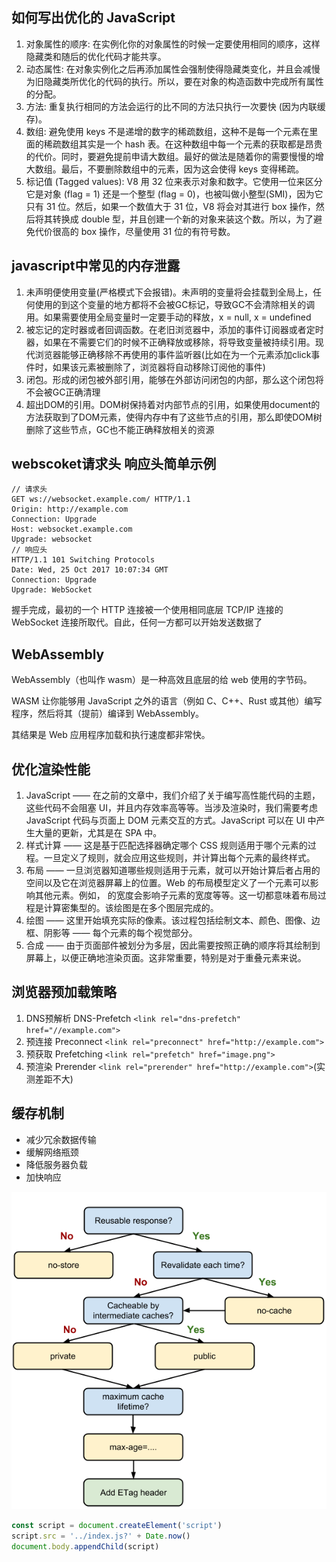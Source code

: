 ## 如何写出优化的 JavaScript
1. 对象属性的顺序: 在实例化你的对象属性的时候一定要使用相同的顺序，这样隐藏类和随后的优化代码才能共享。
2. 动态属性: 在对象实例化之后再添加属性会强制使得隐藏类变化，并且会减慢为旧隐藏类所优化的代码的执行。所以，要在对象的构造函数中完成所有属性的分配。
3. 方法: 重复执行相同的方法会运行的比不同的方法只执行一次要快 (因为内联缓存)。
4. 数组: 避免使用 keys 不是递增的数字的稀疏数组，这种不是每一个元素在里面的稀疏数组其实是一个 hash 表。在这种数组中每一个元素的获取都是昂贵的代价。同时，要避免提前申请大数组。最好的做法是随着你的需要慢慢的增大数组。最后，不要删除数组中的元素，因为这会使得 keys 变得稀疏。
5. 标记值 (Tagged values): V8 用 32 位来表示对象和数字。它使用一位来区分它是对象 (flag = 1) 还是一个整型 (flag = 0)，也被叫做小整型(SMI)，因为它只有 31 位。然后，如果一个数值大于 31 位，V8 将会对其进行 box 操作，然后将其转换成 double 型，并且创建一个新的对象来装这个数。所以，为了避免代价很高的 box 操作，尽量使用 31 位的有符号数。

## javascript中常见的内存泄露
1. 未声明便使用变量(严格模式下会报错)。未声明的变量将会挂载到全局上，任何使用的到这个变量的地方都将不会被GC标记，导致GC不会清除相关的调用。如果需要使用全局变量时一定要手动的释放，x = null, x = undefined
2. 被忘记的定时器或者回调函数。在老旧浏览器中，添加的事件订阅器或者定时器，如果在不需要它们的时候不正确释放或移除，将导致变量被持续引用。现代浏览器能够正确移除不再使用的事件监听器(比如在为一个元素添加click事件时，如果该元素被删除了，浏览器将自动移除订阅他的事件)
3. 闭包。形成的闭包被外部引用，能够在外部访问闭包的内部，那么这个闭包将不会被GC正确清理
4. 超出DOM的引用。DOM树保持着对内部节点的引用，如果使用document的方法获取到了DOM元素，使得内存中有了这些节点的引用，那么即使DOM树删除了这些节点，GC也不能正确释放相关的资源

## webscoket请求头 响应头简单示例
```
// 请求头
GET ws://websocket.example.com/ HTTP/1.1
Origin: http://example.com
Connection: Upgrade
Host: websocket.example.com
Upgrade: websocket
// 响应头
HTTP/1.1 101 Switching Protocols
Date: Wed, 25 Oct 2017 10:07:34 GMT
Connection: Upgrade
Upgrade: WebSocket
```
握手完成，最初的一个 HTTP 连接被一个使用相同底层 TCP/IP 连接的 WebSocket 连接所取代。自此，任何一方都可以开始发送数据了

## WebAssembly 
WebAssembly（也叫作 wasm）是一种高效且底层的给 web 使用的字节码。

WASM 让你能够用 JavaScript 之外的语言（例如 C、C++、Rust 或其他）编写程序，然后将其（提前）编译到 WebAssembly。

其结果是 Web 应用程序加载和执行速度都非常快。

## 优化渲染性能
1. JavaScript —— 在之前的文章中，我们介绍了关于编写高性能代码的主题，这些代码不会阻塞 UI，并且内存效率高等等。当涉及渲染时，我们需要考虑 JavaScript 代码与页面上 DOM 元素交互的方式。JavaScript 可以在 UI 中产生大量的更新，尤其是在 SPA 中。
2. 样式计算 —— 这是基于匹配选择器确定哪个 CSS 规则适用于哪个元素的过程。一旦定义了规则，就会应用这些规则，并计算出每个元素的最终样式。
3. 布局 —— 一旦浏览器知道哪些规则适用于元素，就可以开始计算后者占用的空间以及它在浏览器屏幕上的位置。Web 的布局模型定义了一个元素可以影响其他元素。例如，<body> 的宽度会影响子元素的宽度等等。这一切都意味着布局过程是计算密集型的。该绘图是在多个图层完成的。
4. 绘图 —— 这里开始填充实际的像素。该过程包括绘制文本、颜色、图像、边框、阴影等 —— 每个元素的每个视觉部分。
5. 合成 —— 由于页面部件被划分为多层，因此需要按照正确的顺序将其绘制到屏幕上，以便正确地渲染页面。这非常重要，特别是对于重叠元素来说。

## 浏览器预加载策略
1. DNS预解析 DNS-Prefetch ```<link rel="dns-prefetch" href="//example.com">```
2. 预连接 Preconnect ```<link rel="preconnect" href="http://example.com">```
3. 预获取 Prefetching ```<link rel="prefetch" href="image.png">```
4. 预渲染 Prerender ```<link rel="prerender" href="http://example.com">```(实测差距不大)

## 缓存机制
* 减少冗余数据传输
* 缓解网络瓶颈
* 降低服务器负载
* 加快响应

![缓存模型](../img/http-cache-decision-tree.png)
```javascript
const script = document.createElement('script')
script.src = '../index.js?' + Date.now()
document.body.appendChild(script)
```